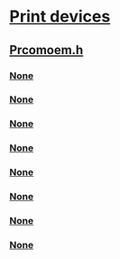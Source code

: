 # [Print devices](../_print/index.md)
## [Prcomoem.h](index.md)
### [None](../prcomoem/ne-prcomoem-tagoemptopts.md)
### [None](../prcomoem/nf-prcomoem-iprintoemengine-disabledriver.md)
### [None](../prcomoem/nf-prcomoem-iprintoemengine-disablepdev.md)
### [None](../prcomoem/nf-prcomoem-iprintoemengine-enabledriver.md)
### [None](../prcomoem/nf-prcomoem-iprintoemengine-enablepdev.md)
### [None](../prcomoem/nf-prcomoem-iprintoemengine-resetpdev.md)
### [None](../prcomoem/nn-prcomoem-iprintoemengine.md)
### [None](../prcomoem/ns-prcomoem-_print_feature_option.md)
